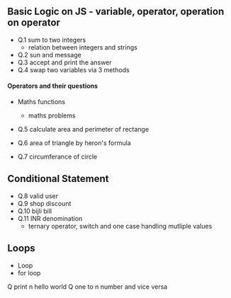 ## Basic Logic on JS - variable, operator, operation on operator

- Q.1 sum to two integers
    - relation between integers and strings
- Q.2 sun and message
- Q.3 accept and print the answer
- Q.4 swap two variables via 3 methods

#### Operators and their questions
- Maths functions
    - maths problems

- Q.5 calculate area and perimeter of rectange 
- Q.6 area of triangle by heron's formula
- Q.7 circumferance of circle


## Conditional Statement

- Q.8 valid user
- Q.9 shop discount
- Q.10 bijli bill
- Q.11 INR denomination
    - ternary operator, switch and one case handling mutliple values

## Loops

- Loop
- for loop

Q print n hello world
Q one to n number and vice versa

